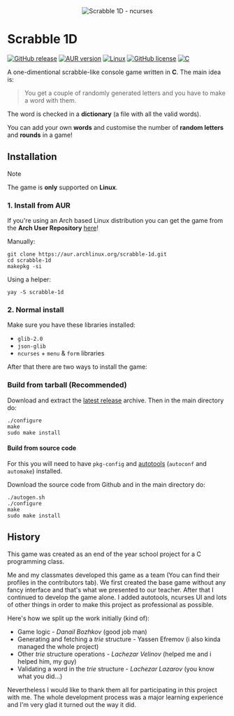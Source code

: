 <div align="center">
  <img alt="Scrabble 1D - ncurses" src="https://user-images.githubusercontent.com/48584741/132108460-fd350d2d-3701-4cd6-adbe-f6ed216168a5.png">
</div>

# Scrabble 1D
[![GitHub release](https://img.shields.io/github/release/YassenEfremov/scrabble-1d)](https://github.com/YassenEfremov/scrabble-1d/releases/)
[![AUR version](https://img.shields.io/aur/version/scrabble-1d)](https://aur.archlinux.org/packages/scrabble-1d/)
[![Linux](https://img.shields.io/badge/os-linux-green)](https://www.google.com/search?q=linux)
[![GitHub license](https://img.shields.io/github/license/YassenEfremov/scrabble-1d)](https://github.com/YassenEfremov/scrabble-1d/blob/master/LICENSE)
[![C](https://img.shields.io/badge/made%20with-C-lightgrey?logo=c&logoColor=A8B9CC)](https://www.google.com/search?q=C)

A one-dimentional scrabble-like console game written in **C**. The main idea is:

> You get a couple of randomly generated letters and you have to make a word with them.

The word is checked in a **dictionary** (a file with all the valid words).

You can add your own **words** and customise the number of **random letters** and **rounds** in a game!

## Installation
> [!NOTE]
> The game is **only** supported on **Linux**.

### 1. Install from AUR
If you're using an Arch based Linux distribution you can get the game from the **Arch User Repository** [here](https://aur.archlinux.org/packages/scrabble-1d/)!

Manually:
```
git clone https://aur.archlinux.org/scrabble-1d.git
cd scrabble-1d
makepkg -si
```

Using a helper:
```
yay -S scrabble-1d
```

### 2. Normal install

Make sure you have these libraries installed:
- ```glib-2.0```
- ```json-glib```
- ```ncurses``` + ```menu``` & ```form``` libraries

After that there are two ways to install the game:

### Build from tarball (Recommended)
Download and extract the [latest release](https://github.com/YassenEfremov/scrabble-1d/releases) archive. Then in the main directory do:
```
./configure
make
sudo make install
```

#### Build from source code
For this you will need to have ```pkg-config``` and [autotools](https://wiki.debian.org/AutoTools) (```autoconf``` and ```automake```) installed.
 
Download the source code from Github and in the main directory do:
```
./autogen.sh
./configure
make
sudo make install
```

## History
This game was created as an end of the year school project for a C programming class.

Me and my classmates developed this game as a team (You can find their profiles in the contributors tab). We first created the base game without any fancy interface and that's what we presented to our teacher. After that I continued to develop the game alone. I added autotools, ncurses UI and lots of other things in order to make this project as professional as possible.

Here's how we split up the work initially (kind of):
- Game logic - _Danail Bozhkov_ (good job man)
- Generating and fetching a _trie_ structure - Yassen Efremov (i also kinda managed the whole project)
- Other _trie_ structure operations - _Lachezar Velinov_ (helped me and i helped him, my guy)
- Validating a word in the _trie_ structure - _Lachezar Lazarov_ (you know what you did...)

Nevertheless I would like to thank them all for participating in this project with me. The whole development process was a major learning experience and I'm very glad it turned out the way it did.

